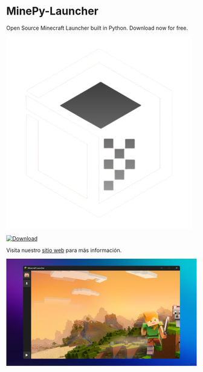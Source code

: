 # MinePy-Launcher
Open Source Minecraft Launcher built in Python. Download now for free.

![Logo](images/logo_remove.png)

[![Download](https://img.shields.io/badge/Download-Now-brightgreen)](https://github.com/Wyxemon/MinePy-Launcher/releases/tag/0.1v)

Visita nuestro [sitio web](https://wyxemon.github.io/MinePy-Launcher/index.html) para más información.

![Launcher Image](images/background.png)